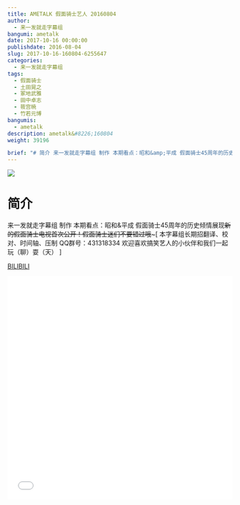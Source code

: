 ```yaml
---
title: AMETALK 假面骑士艺人 20160804
author: 
  - 来一发就走字幕组
bangumi: ametalk
date: 2017-10-16 00:00:00
publishdate: 2016-08-04
slug: 2017-10-16-160804-6255647
categories: 
  - 来一发就走字幕组
tags: 
  - 假面骑士
  - 土田晃之
  - 冢地武雅
  - 田中卓志
  - 筱宫暁
  - 竹若元博
bangumis: 
  - ametalk
description: ametalk&#8226;160804
weight: 39196

brief: "# 简介 来一发就走字幕组 制作 本期看点：昭和&amp;平成 假面骑士45周年的历史倾情展现~~新的假面骑士电视首次公开！假面骑士迷们不要错过哦~~~"
---
```


![](https://i.imgur.com/KBi9n5c.jpg)

# 简介  
来一发就走字幕组 制作 本期看点：昭和&amp;平成 假面骑士45周年的历史倾情展现~~新的假面骑士电视首次公开！假面骑士迷们不要错过哦~~~[ 本字幕组长期招翻译、校对、时间轴、压制   QQ群号：431318334 欢迎喜欢搞笑艺人的小伙伴和我们一起玩（聊）耍（天） ]

  [BILIBILI](https://www.bilibili.com/video/av6255647/)


<div class="vcontainer">  <iframe class='video' src="//www.bilibili.com/blackboard/player.html?aid=6255647" width="100%" height="500" frameborder="0" allowfullscreen="allowfullscreen"></iframe></div>
